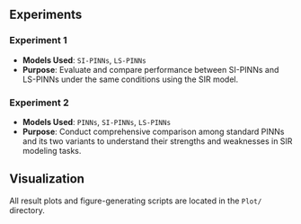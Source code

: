 

## Experiments

### Experiment 1
- **Models Used**: `SI-PINNs`, `LS-PINNs`
- **Purpose**: Evaluate and compare performance between SI-PINNs and LS-PINNs under the same conditions using the SIR model.

### Experiment 2
- **Models Used**: `PINNs`, `SI-PINNs`, `LS-PINNs`
- **Purpose**: Conduct comprehensive comparison among standard PINNs and its two variants to understand their strengths and weaknesses in SIR modeling tasks.

## Visualization
All result plots and figure-generating scripts are located in the `Plot/` directory.

